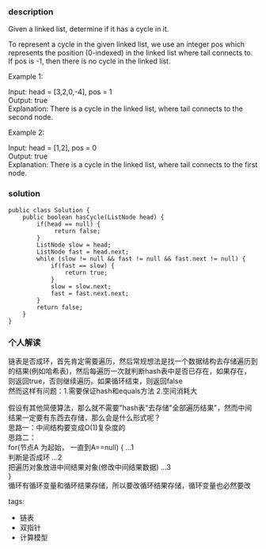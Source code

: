 ### description  
Given a linked list, determine if it has a cycle in it.  
  
To represent a cycle in the given linked list, we use an integer pos which represents the position (0-indexed) in the linked list where tail connects to. If pos is -1, then there is no cycle in the linked list.  
  
   
  
Example 1:  
  
Input: head = [3,2,0,-4], pos = 1  
Output: true  
Explanation: There is a cycle in the linked list, where tail connects to the second node.  
  
  
Example 2:  
  
Input: head = [1,2], pos = 0  
Output: true  
Explanation: There is a cycle in the linked list, where tail connects to the first node.  
  
### solution  
```  
public class Solution {  
    public boolean hasCycle(ListNode head) {  
        if(head == null) {  
             return false;  
        }  
        ListNode slow = head;  
        ListNode fast = head.next;  
        while (slow != null && fast != null && fast.next != null) {  
            if(fast == slow) {  
                return true;  
            }  
            slow = slow.next;  
            fast = fast.next.next;  
        }  
        return false;  
    }  
}  
```  
  
### 个人解读  
链表是否成环，首先肯定需要遍历，然后常规想法是找一个数据结构去存储遍历到的结果(例如哈希表)，然后每遍历一次就判断hash表中是否已存在，如果存在，则返回true，否则继续遍历。如果循环结束，则返回false  
然而这样有问题：1.需要保证hash和equals方法 2.空间消耗大  
  
假设有其他简便算法，那么就不需要"hash表"去存储"全部遍历结果"，然而中间结果一定要有东西去存储，那么会是什么形式呢？  
思路一：中间结构要变成O(1)复杂度的  
思路二：  
for(节点A 为起始， 一直到A==null) {  ...1  
    判断是否成环	...2  
    把遍历对象放进中间结果对象(修改中间结果数据)  ...3  
}  
循环有循环变量和循环结果存储，所以要改循环结果存储，循环变量也必然要改  
  
  
  
tags:  
  - 链表  
  - 双指针  
  - 计算模型